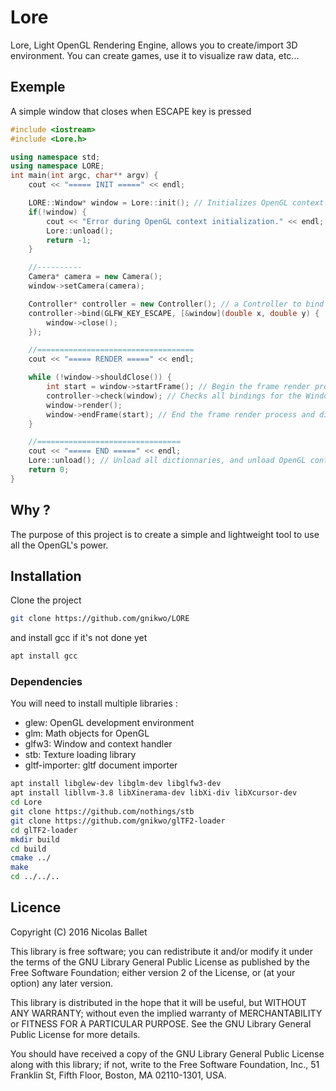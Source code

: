 # Lore

Lore, Light OpenGL Rendering Engine, allows you to create/import 3D environment.
You can create games, use it to visualize raw data, etc...

## Exemple

A simple window that closes when ESCAPE key is pressed

```C++
#include <iostream>
#include <Lore.h>

using namespace std;
using namespace LORE;
int main(int argc, char** argv) {
    cout << "===== INIT =====" << endl;

    LORE::Window* window = Lore::init(); // Initializes OpenGL context and creates a Window
    if(!window) {
        cout << "Error during OpenGL context initialization." << endl;
        Lore::unload();
        return -1;
    }

    //----------
    Camera* camera = new Camera();
    window->setCamera(camera);

    Controller* controller = new Controller(); // a Controller to bind the ESCAPE key to the Window
    controller->bind(GLFW_KEY_ESCAPE, [&window](double x, double y) {
        window->close();
    });

    //===================================
    cout << "===== RENDER =====" << endl;

    while (!window->shouldClose()) {
        int start = window->startFrame(); // Begin the frame render process
        controller->check(window); // Checks all bindings for the Window and execute de fonction if it matches
        window->render();
        window->endFrame(start); // End the frame render process and display the image on the window
    }

    //================================
    cout << "===== END =====" << endl;
    Lore::unload(); // Unload all dictionnaries, and unload OpenGL context
    return 0;
}
```
## Why ?

The purpose of this project is to create a simple and lightweight tool to use all the OpenGL's power.

## Installation

Clone the project
```bash
git clone https://github.com/gnikwo/LORE
```

and install gcc if it's not done yet
```bash
apt install gcc
```

### Dependencies

You will need to install multiple libraries :

* glew: OpenGL development environment
* glm: Math objects for OpenGL
* glfw3: Window and context handler
* stb: Texture loading library
* gltf-importer: gltf document importer

```bash
apt install libglew-dev libglm-dev libglfw3-dev
apt install libllvm-3.8 libXinerama-dev libXi-div libXcursor-dev
cd Lore
git clone https://github.com/nothings/stb
git clone https://github.com/gnikwo/glTF2-loader
cd glTF2-loader
mkdir build
cd build
cmake ../
make
cd ../../..
```

## Licence

Copyright (C) 2016 Nicolas Ballet

This library is free software; you can redistribute it and/or
modify it under the terms of the GNU Library General Public
License as published by the Free Software Foundation; either
version 2 of the License, or (at your option) any later version.

This library is distributed in the hope that it will be useful,
but WITHOUT ANY WARRANTY; without even the implied warranty of
MERCHANTABILITY or FITNESS FOR A PARTICULAR PURPOSE.  See the GNU
Library General Public License for more details.

You should have received a copy of the GNU Library General Public
License along with this library; if not, write to the
Free Software Foundation, Inc., 51 Franklin St, Fifth Floor,
Boston, MA  02110-1301, USA.
